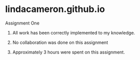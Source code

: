 # lindacameron.github.io

Assignment One

1) All work has been correctly implemented to my knowledge.

2) No collaboration was done on this assignment

3) Approximately 3 hours were spent on this assignment.

